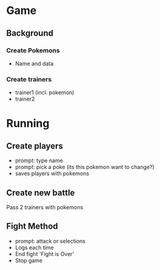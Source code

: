 # Game

## Background

### Create Pokemons

- Name and data

### Create trainers

- trainer1 (incl. pokemon)
- trainer2

# Running

## Create players

- prompt: type name
- prompt: pick a poke (its this pokemon want to change?)
- saves players with pokemons

## Create new battle

Pass 2 trainers with pokemons

## Fight Method

- prompt: attack or selections
- Logs each time
- End fight 'Fight is Over'
- Stop game
